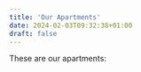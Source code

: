 ```yaml
---
title: 'Our Apartments'
date: 2024-02-03T09:32:38+01:00
draft: false
---
```


These are our apartments:
